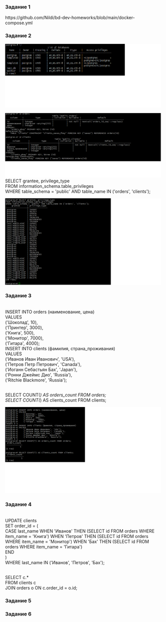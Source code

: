<h3> Задание 1 </h3>
https://github.com/Nildi/bd-dev-homeworks/blob/main/docker-compose.yml

<h3> Задание 2 </h3>

![alt text](https://github.com/Nildi/bd-dev-homeworks/blob/main/db_hw02.2.1.png)

![alt text](https://github.com/Nildi/bd-dev-homeworks/blob/main/db_hw02.2.2.png)
<br>SELECT grantee, privilege_type
<br>FROM information_schema.table_privileges
<br>WHERE table_schema = 'public' AND table_name IN ('orders', 'clients');

![alt text](https://github.com/Nildi/bd-dev-homeworks/blob/main/db_hw02.2.3.png)


<h3> Задание 3 </h3>
<br>INSERT INTO orders (наименование, цена)
<br>VALUES
<br>    ('Шоколад', 10),
<br>    ('Принтер', 3000),
<br>    ('Книга', 500),
<br>    ('Монитор', 7000),
<br>    ('Гитара', 4000);
<br>INSERT INTO clients (фамилия, страна_проживания)
<br>VALUES
<br>    ('Иванов Иван Иванович', 'USA'),
<br>    ('Петров Петр Петрович', 'Canada'),
<br>    ('Иоганн Себастьян Бах', 'Japan'),
<br>    ('Ронни Джеймс Дио', 'Russia'),
<br>    ('Ritchie Blackmore', 'Russia');

<br>SELECT COUNT(*) AS orders_count FROM orders;
<br>SELECT COUNT(*) AS clients_count FROM clients;


![alt text](https://github.com/Nildi/bd-dev-homeworks/blob/main/db_hw02.3.1.png)

<h3> Задание 4 </h3>
<br>UPDATE clients
<br>SET order_id = (
<br>    CASE last_name
        WHEN 'Иванов' THEN (SELECT id FROM orders WHERE item_name = 'Книга')
        WHEN 'Петров' THEN (SELECT id FROM orders WHERE item_name = 'Монитор')
        WHEN 'Бах' THEN (SELECT id FROM orders WHERE item_name = 'Гитара')
<br>    END
<br>)
<br>WHERE last_name IN ('Иванов', 'Петров', 'Бах');


<br>SELECT c.*
<br>FROM clients c
<br>JOIN orders o ON c.order_id = o.id;

<h3> Задание 5 </h3>

<h3> Задание 6 </h3>
